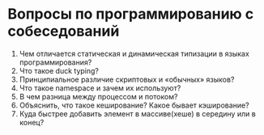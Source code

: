 # Вопросы по программированию с собеседований

1. Чем отличается статическая и динамическая типизации в языках программирования?
1. Что такое duck typing?
1. Принципиальное различие скриптовых и «обычных» языков?
1. Что такое namespace и зачем их используют?
1. В чем разница между процессом и потоком?
1. Объяснить, что такое кеширование? Какое бывает кэширование?
1. Куда быстрее добавить элемент в массиве(хеше) в середину или в конец?
